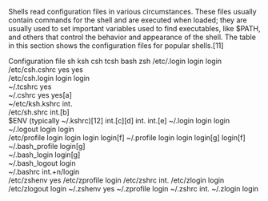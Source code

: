 Shells read configuration files in various circumstances. These files usually contain commands for the shell and are executed when loaded; they are usually used to set important variables used to find executables, like $PATH, and others that control the behavior and appearance of the shell. The table in this section shows the configuration files for popular shells.[11]

Configuration file	sh	ksh	csh	tcsh	bash	zsh
/etc/.login			login	login		
/etc/csh.cshrc			yes	yes		
/etc/csh.login			login	login		
~/.tcshrc				yes		
~/.cshrc			yes	yes[a]		
~/etc/ksh.kshrc		int.				
/etc/sh.shrc	int.[b]					
$ENV (typically ~/.kshrc)[12]	int.[c][d]	int.			int.[e]	
~/.login			login	login		
~/.logout			login	login		
/etc/profile	login	login			login	login[f]
~/.profile	login	login			login[g]	login[f]
~/.bash_profile					login[g]	
~/.bash_login					login[g]	
~/.bash_logout					login	
~/.bashrc					int.+n/login	
/etc/zshenv						yes
/etc/zprofile						login
/etc/zshrc						int.
/etc/zlogin						login
/etc/zlogout						login
~/.zshenv						yes
~/.zprofile						login
~/.zshrc						int.
~/.zlogin						login
